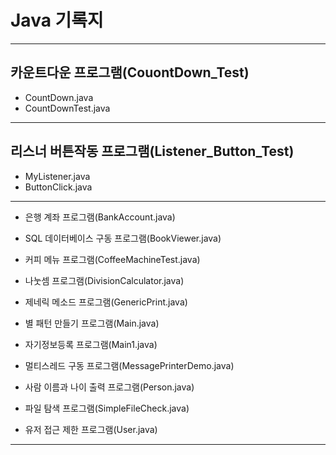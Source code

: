 # Java 기록지
---
## 카운트다운 프로그램(CouontDown_Test)
+ CountDown.java
+ CountDownTest.java
---
## 리스너 버튼작동 프로그램(Listener_Button_Test)
+ MyListener.java
+ ButtonClick.java
---
+ 은행 계좌 프로그램(BankAccount.java)

+ SQL 데이터베이스 구동 프로그램(BookViewer.java)

+ 커피 메뉴 프로그램(CoffeeMachineTest.java)

+ 나눗셈 프로그램(DivisionCalculator.java)

+ 제네릭 메소드 프로그램(GenericPrint.java)

+ 별 패턴 만들기 프로그램(Main.java)

+ 자기정보등록 프로그램(Main1.java)

+ 멀티스레드 구동 프로그램(MessagePrinterDemo.java)

+ 사람 이름과 나이 출력 프로그램(Person.java)

+ 파일 탐색 프로그램(SimpleFileCheck.java)

+ 유저 접근 제한 프로그램(User.java)
---
